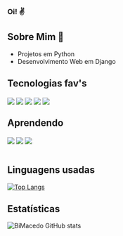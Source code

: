 ### Oi! ✌️

<h2>Sobre Mim 🎀</h2>

<ul>
  <li>Projetos em Python</li>
  <li>Desenvolvimento Web em Django</li>

</ul>

<h2>Tecnologias fav's</h2>
<div>
<img align="center" src="https://img.shields.io/badge/Python-14354C?style=for-the-badge&logo=python&logoColor=white"/>

<img align="center" src="https://img.shields.io/badge/Django-092E20?style=for-the-badge&logo=django&logoColor=white" />
<img align="center" src="https://img.shields.io/badge/Bootstrap-563D7C?style=for-the-badge&logo=bootstrap&logoColor=white"/>
<img align="center" src="https://img.shields.io/badge/HTML5-E34F26?style=for-the-badge&logo=html5&logoColor=white"/>
<img align="center" src="https://img.shields.io/badge/CSS3-1572B6?style=for-the-badge&logo=css3&logoColor=white"/>
  
</div>

<h2>Aprendendo</h2>
<div>
  <img align="center" src="https://img.shields.io/badge/Java-ED8B00?style=for-the-badge&logo=openjdk&logoColor=white" />
  <img align="center" src="https://img.shields.io/badge/React-20232A?style=for-the-badge&logo=react&logoColor=61DAFB"/>
  <img align="center" src="https://img.shields.io/badge/Amazon_AWS-232F3E?style=for-the-badge&logo=amazon-aws&logoColor=white"/>
</div>
<br>

<h2>Linguagens usadas</h2>

[![Top Langs](https://github-readme-stats.vercel.app/api/top-langs/?username=BiMacedo&hide_progress=true)](https://github.com/anuraghazra/github-readme-stats)

<h2>Estatísticas</h2>

![BiMacedo GitHub stats](https://github-readme-stats.vercel.app/api?username=BiMacedo&show_icons=true&theme=tokyonight)


